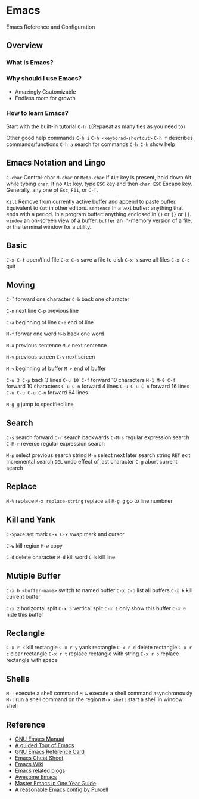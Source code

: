 # Emacs

Emacs Reference and Configuration

## Overview

### What is Emacs?

### Why should I use Emacs?
* Amazingly Csutomizable
* Endless room for growth

### How to learn Emacs?
Start with the built-in tutorial `C-h t`(Repaeat as many ties as you need to)

Other good help commands
`C-h i`
`C-h <keyborad-shortcut>`
`C-h f` describes commands/functions
`C-h a` search for commands
`C-h C-h` show help

## Emacs Notation and Lingo
`C-char` Control-char
`M-char` or `Meta-char` If `Alt` key is present, hold down Alt while typing `char`. If no `Alt` key, type `ESC` key and then `char`.
`ESC` Escape key. Generally, any one of `Esc`, `F11`, or `C-[`.

`Kill` Remove from currently active buffer and append to paste buffer. Equivalent to `Cut` in other editors.
`sentence` In a text buffer: anything that ends with a period. In a program buffer: anything enclosed in `()` or `{}` or `[]`.
`window` an on-screen view of a buffer.
`buffer` an in-memory version of a file, or the terminal window for a utility.

## Basic
`C-x C-f` open/find file
`C-x C-s` save a file to disk
`C-x s` save all files
`C-x C-c` quit

## Moving
`C-f` forward one character
`C-b` back one character

`C-n` next line
`C-p` previous line

`C-a` beginning of line
`C-e` end of line

`M-f` forwar one word
`M-b` back one word

`M-a` previous sentence
`M-e` next sentence

`M-v` previous screen
`C-v` next screen

`M-<` beginning of buffer
`M->` end of buffer


`C-u 3 C-p` back 3 lines
`C-u 10 C-f` forward 10 characters
`M-1 M-0 C-f` forward 10 characters
`C-u C-n` forward 4 lines
`C-u C-u C-n` forward 16 lines
`C-u C-u C-u C-n` forward 64 lines

`M-g g` jump to specified line

## Search
`C-s` search forward
`C-r` search backwards
`C-M-s` regular expression search
`C-M-r` reverse regular expression search

`M-p` select previous search string
`M-n` select next later search string
`RET` exit incremental search
`DEL` undo effect of last character
`C-g` abort current search

## Replace
`M-%` replace
`M-x replace-string` replace all
`M-g g` go to line numbner

## Kill and Yank
`C-Space` set mark
`C-x C-x` swap mark and cursor

`C-w` kill region
`M-w` copy

`C-d` delete character
`M-d` kill word
`C-k` kill line

## Mutiple Buffer
`C-x b <buffer-name>` switch to named buffer
`C-x C-b` list all buffers
`C-x k` kill current buffer

`C-x 2` horizontal split
`C-x 5` vertical split
`C-x 1` only show this buffer
`C-x 0` hide this buffer

## Rectangle
`C-x r k` kill rectangle
`C-x r y` yank rectangle
`C-x r d` delete rectangle
`C-x r c` clear rectangle
`C-x r t` replace rectangle with string
`C-x r o` replace rectangle with space

## Shells
`M-!` execute a shell command
`M-&` execute a shell command asynchronously
`M-|` run a shell command on the region
`M-x shell` start a shell in window shell


## Reference
* [GNU Emacs Manual](http://www.gnu.org/software/emacs/manual/emacs.html)
* [A guided Tour of Emacs](http://www.gnu.org/software/emacs/tour/)
* [GNU Emacs Reference Card](http://gnu.org/software/emacs/refcards/pdf/refcard.pdf)
* [Emacs Cheat Sheet](http://www.rgrjr.com/emacs/emacs_cheat.html)
* [Emacs Wiki](http://www.emacswiki.org)
* [Emacs related blogs](http://planet.emacsen.org)
* [Awesome Emacs](https://github.com/emacs-tw/awesome-emacs)
* [Master Emacs in One Year Guide](https://github.com/redguardtoo/mastering-emacs-in-one-year-guide)
* [A reasonable Emacs config by Purcell](https://github.com/purcell/emacs.d)

